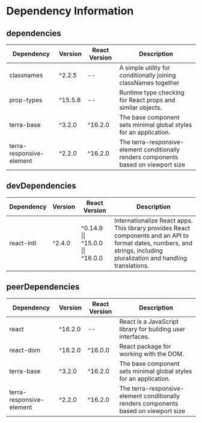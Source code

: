 # Dependency Information

## dependencies
| Dependency | Version | React Version | Description |
|-|-|-|-|
| classnames | ^2.2.5 | -- | A simple utility for conditionally joining classNames together |
| prop-types | ^15.5.8 | -- | Runtime type checking for React props and similar objects. |
| terra-base | ^3.2.0 | ^16.2.0 | The base component sets minimal global styles for an application. |
| terra-responsive-element | ^2.2.0 | ^16.2.0 | The terra-responsive-element conditionally renders components based on viewport size |

## devDependencies
| Dependency | Version | React Version | Description |
|-|-|-|-|
| react-intl | ^2.4.0 | ^0.14.9 \|\| ^15.0.0 \|\| ^16.0.0 | Internationalize React apps. This library provides React components and an API to format dates, numbers, and strings, including pluralization and handling translations. |

## peerDependencies
| Dependency | Version | React Version | Description |
|-|-|-|-|
| react | ^16.2.0 | -- | React is a JavaScript library for building user interfaces. |
| react-dom | ^16.2.0 | ^16.0.0 | React package for working with the DOM. |
| terra-base | ^3.2.0 | ^16.2.0 | The base component sets minimal global styles for an application. |
| terra-responsive-element | ^2.2.0 | ^16.2.0 | The terra-responsive-element conditionally renders components based on viewport size |
